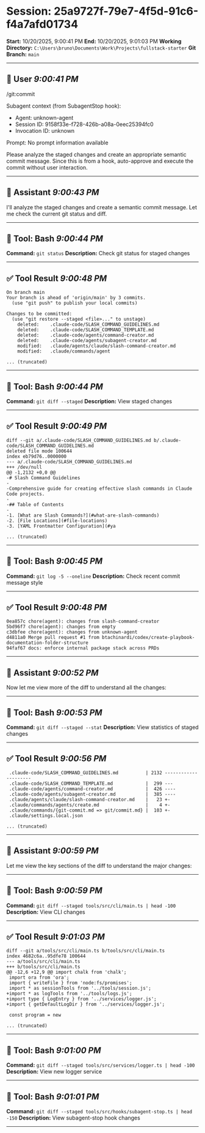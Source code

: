 # Session: 25a9727f-79e7-4f5d-91c6-f4a7afd01734

**Start:** 10/20/2025, 9:00:41 PM
**End:** 10/20/2025, 9:01:03 PM
**Working Directory:** `C:\Users\bruno\Documents\Work\Projects\fullstack-starter`
**Git Branch:** `main`

---

## 👤 User _9:00:41 PM_

/git:commit

Subagent context (from SubagentStop hook):
- Agent: unknown-agent
- Session ID: 9158f33e-f728-426b-a08a-0eec25394fc0
- Invocation ID: unknown

Prompt:
No prompt information available

Please analyze the staged changes and create an appropriate semantic commit message.
Since this is from a hook, auto-approve and execute the commit without user interaction.

---

## 🤖 Assistant _9:00:43 PM_

I'll analyze the staged changes and create a semantic commit message. Let me check the current git status and diff.

---

## 🔧 Tool: Bash _9:00:44 PM_

**Command:** `git status`
**Description:** Check git status for staged changes

---

## ✅ Tool Result _9:00:48 PM_

```
On branch main
Your branch is ahead of 'origin/main' by 3 commits.
  (use "git push" to publish your local commits)

Changes to be committed:
  (use "git restore --staged <file>..." to unstage)
	deleted:    .claude-code/SLASH_COMMAND_GUIDELINES.md
	deleted:    .claude-code/SLASH_COMMAND_TEMPLATE.md
	deleted:    .claude-code/agents/command-creator.md
	deleted:    .claude-code/agents/subagent-creator.md
	modified:   .claude/agents/claude/slash-command-creator.md
	modified:   .claude/commands/agent

... (truncated)
```

---

## 🔧 Tool: Bash _9:00:44 PM_

**Command:** `git diff --staged`
**Description:** View staged changes

---

## ✅ Tool Result _9:00:49 PM_

```
diff --git a/.claude-code/SLASH_COMMAND_GUIDELINES.md b/.claude-code/SLASH_COMMAND_GUIDELINES.md
deleted file mode 100644
index eb79d76..0000000
--- a/.claude-code/SLASH_COMMAND_GUIDELINES.md
+++ /dev/null
@@ -1,2132 +0,0 @@
-# Slash Command Guidelines
-
-Comprehensive guide for creating effective slash commands in Claude Code projects.
-
-## Table of Contents
-
-1. [What are Slash Commands?](#what-are-slash-commands)
-2. [File Locations](#file-locations)
-3. [YAML Frontmatter Configuration](#ya

... (truncated)
```

---

## 🔧 Tool: Bash _9:00:45 PM_

**Command:** `git log -5 --oneline`
**Description:** Check recent commit message style

---

## ✅ Tool Result _9:00:48 PM_

```
0ea857c chore(agent): changes from slash-command-creator
5bd96f7 chore(agent): changes from empty
c3dbfee chore(agent): changes from unknown-agent
d4811a0 Merge pull request #1 from btachinardi/codex/create-playbook-documentation-folder-structure
94faf67 docs: enforce internal package stack across PRDs
```

---

## 🤖 Assistant _9:00:52 PM_

Now let me view more of the diff to understand all the changes:

---

## 🔧 Tool: Bash _9:00:53 PM_

**Command:** `git diff --staged --stat`
**Description:** View statistics of staged changes

---

## ✅ Tool Result _9:00:56 PM_

```
 .claude-code/SLASH_COMMAND_GUIDELINES.md          | 2132 ---------------------
 .claude-code/SLASH_COMMAND_TEMPLATE.md            |  299 ---
 .claude-code/agents/command-creator.md            |  426 ----
 .claude-code/agents/subagent-creator.md           |  385 ----
 .claude/agents/claude/slash-command-creator.md    |   23 +-
 .claude/commands/agents/create.md                 |    4 +-
 .claude/commands/{git-commit.md => git/commit.md} |  103 +-
 .claude/settings.local.json                     

... (truncated)
```

---

## 🤖 Assistant _9:00:59 PM_

Let me view the key sections of the diff to understand the major changes:

---

## 🔧 Tool: Bash _9:00:59 PM_

**Command:** `git diff --staged tools/src/cli/main.ts | head -100`
**Description:** View CLI changes

---

## ✅ Tool Result _9:01:03 PM_

```
diff --git a/tools/src/cli/main.ts b/tools/src/cli/main.ts
index 4682c6a..95dfe78 100644
--- a/tools/src/cli/main.ts
+++ b/tools/src/cli/main.ts
@@ -12,6 +12,9 @@ import chalk from 'chalk';
 import ora from 'ora';
 import { writeFile } from 'node:fs/promises';
 import * as sessionTools from '../tools/session.js';
+import * as logTools from '../tools/logs.js';
+import type { LogEntry } from '../services/logger.js';
+import { getDefaultLogDir } from '../services/logger.js';
 
 const program = new 

... (truncated)
```

---

## 🔧 Tool: Bash _9:01:00 PM_

**Command:** `git diff --staged tools/src/services/logger.ts | head -100`
**Description:** View new logger service

---

## 🔧 Tool: Bash _9:01:01 PM_

**Command:** `git diff --staged tools/src/hooks/subagent-stop.ts | head -150`
**Description:** View subagent-stop hook changes

---

